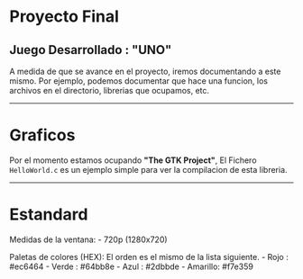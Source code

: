 # Proyecto Final
## Juego Desarrollado : "UNO"

A medida de que se avance en el proyecto, iremos documentando a este mismo.
Por ejemplo, podemos documentar que hace una funcion, los archivos en el directorio, librerias que ocupamos, etc.

---
# Graficos
Por el momento estamos ocupando **"The GTK Project"**,
El Fichero `HelloWorld.c` es un ejemplo simple para ver la compilacion de esta libreria.

---

# Estandard
Medidas de la ventana:
    - 720p (1280x720)

Paletas de colores (HEX):
El orden es el mismo de la lista siguiente.
    - Rojo    : #ec6464
    - Verde   : #64bb8e
    - Azul    : #2dbbde
    - Amarillo: #f7e359